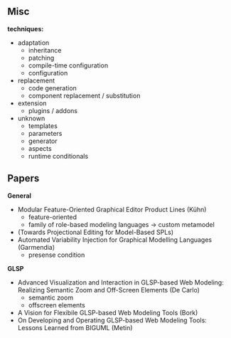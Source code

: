 ## Misc

**techniques:**
- adaptation
    - inheritance
    - patching
    - compile-time configuration
    - configuration
- replacement
    - code generation
    - component replacement / substitution
- extension
    - plugins / addons
- unknown
    - templates
    - parameters
    - generator
    - aspects
    - runtime conditionals

## Papers

**General**

- Modular Feature-Oriented Graphical Editor Product Lines (Kühn)
    - feature-oriented
    - family of role-based modeling languages -> custom metamodel
- (Towards Projectional Editing for Model-Based SPLs)
- Automated Variability Injection for Graphical Modelling Languages (Garmendia)
    - presense condition

**GLSP**

- Advanced Visualization and Interaction in
GLSP-based Web Modeling: Realizing
Semantic Zoom and Off-Screen Elements (De Carlo)
    - semantic zoom
    - offscreen elements
- A Vision for Flexibile GLSP-based Web Modeling
Tools (Bork)
- On Developing and Operating GLSP-based Web
Modeling Tools: Lessons Learned from BIGUML (Metin)